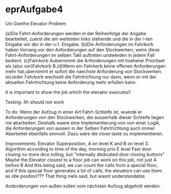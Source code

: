 # eprAufgabe4
Uni Goethe Elevator Problem


(a)Die Fahrt-Anforderungen werden in der Reihenfolge der Angabe bearbeitet, zuerst die am weitesten links stehende und die in der i-ten Eingabe vor der in der i+1. Eingabe.
(b)Die Anforderungen im Fahrkorb haben Vorrang vor den Anforderungen auf den Stockwerken, wenn diese Fahrt-Anforderungen im selben Takt auftreten undwerden in jedem Fall bedient.
(c)Fahrkorb Aubernimmt die Anforderungen mit hoeherer Prioritaet als (also vor)Fahrkorb B.(d)Wenn ein Fahrkorb keine offenen Anforderungen mehr hat,ubernimmt er sofort die naechste Anforderung von Stockwerken.
(e)Jeder Fahrkorb wechselt die Fahrtrichtung nur dann, wenn er mit der aktuellen Fahrtrichtung keine Anforderung mehr erfullen kann.

It is important to show the job which the elevator executes!!

Testing:
4h should not work

To do:
Wenn der Aufzug in einer Art Fahrt-Schleife ist, wuerde er Anforderungen von den Stockwerken, die ausserhalb dieser Schleife liegen nie abarbeiten. Deshalb waere eine Implementierung von
von einer Logik, die Anforderungen von aussen in der Selben Fahrtrichtung auch immer Abarbeitet ebenfalls sinnvoll.
Dazu wäre die close taste zu implementieren.


Improvements:
Elevator Superposition, A on level K and B on level 3.
Algorithm according to time of the day, morning prio E level
Fast door closing no more dice rolling, but "internally dedicated door closing buttons"
Maybe the Elevator closest to a floor job can work on this job, not just A before B
And this being said, we can count the calls from a special floor, and if this special floor
generates a lot of calls, the elevators can use them as idle position??? 
That thing niels said, but wasnt understandable

Andorderungen von außen sollen vom nächsten Aufzug abgeholt werden. 
